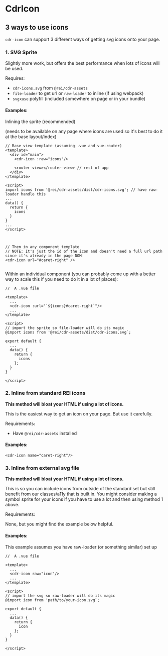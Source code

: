 # <span class="display-name">CdrIcon</span>

## 3 ways to use icons
 
`cdr-icon` can support 3 different ways of getting svg icons onto your page.
 
### 1. SVG Sprite
 
Slightly more work, but offers the best performance when lots of icons will be used.
 
Requires:
 
* `cdr-icons.svg` from `@rei/cdr-assets`
* `file-loader` to get url or `raw-loader` to inline (if using webpack)
* `svgxuse` polyfill (included somewhere on page or in your bundle)
 
#### Examples: 
 
Inlining the sprite (recommended) 
 
(needs to be available on any page where icons are used so it's best to do it at the base layout/index) 
``` 
// Base view template (assuming .vue and vue-router) 
<template> 
  <div id="main"> 
    <cdr-icon :raw="icons"/> 
 
    <router-view></router-view> // rest of app
  </div> 
</template> 
 
<script> 
import icons from '@rei/cdr-assets/dist/cdr-icons.svg'; // have raw-loader handle this 
... 
data() { 
  return { 
    icons 
  } 
} 
... 
</script> 
 
 
 
// Then in any component template 
// NOTE: It's just the id of the icon and doesn't need a full url path since it's already in the page DOM 
<cdr-icon url="#caret-right" /> 
 
``` 
 
Within an individual component (you can probably come up with a better way to scale this if you need to do it in a lot of places): 
``` 
//  A .vue file 
 
<template> 
  ... 
  <cdr-icon :url="`${icons}#caret-right`"/> 
  ... 
</template> 
 
<script> 
// import the sprite so file-loader will do its magic 
@import icons from '@rei/cdr-assets/dist/cdr-icons.svg`; 
 
export default { 
  ... 
  data() { 
    return { 
      icons 
    }; 
  } 
} 
 
</script> 
``` 
 
### 2. Inline from standard REI icons 
 
**This method will bloat your HTML if using a lot of icons.** 
 
This is the easiest way to get an icon on your page. But use it carefully. 
 
Requirements: 
 
* Have `@rei/cdr-assets` installed 
 
#### Examples: 
 
``` 
<cdr-icon name="caret-right"/> 
``` 
 
### 3. Inline from external svg file 
 
**This method will bloat your HTML if using a lot of icons.** 
 
This is so you can include icons from outside of the standard set but still benefit from our classes/a11y that is built in. You might consider making a symbol sprite for your icons if you have to use a lot and then using method 1 above. 
 
Requirements: 
 
None, but you might find the example below helpful. 
 
#### Examples: 
 
This example assumes you have raw-loader (or something similar) set up 
``` 
//  A .vue file 
 
<template> 
  ... 
  <cdr-icon raw="icon"/> 
  ... 
</template> 
 
<script> 
// import the svg so raw-loader will do its magic 
@import icon from 'path/to/your-icon.svg`; 
 
export default { 
  ... 
  data() { 
    return { 
      icon 
    }; 
  } 
} 
 
</script> 
```